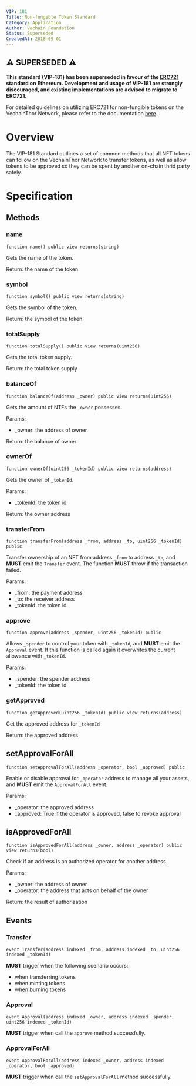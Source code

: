 ```yaml
---
VIP: 181
Title: Non-fungible Token Standard
Category: Application
Author: Vechain Foundation
Status: Superseded
CreatedAt: 2018-09-01
---
```


## ⚠️ SUPERSEDED ⚠️

**This standard (VIP-181) has been superseded in favour of the [ERC721](https://github.com/ethereum/ercs/blob/master/ERCS/erc-721.md) standard on Ethereum. Development and usage of VIP-181 are strongly discouraged, and existing implementations are advised to migrate to ERC721.**

For detailed guidelines on utilizing ERC721 for non-fungible tokens on the VechainThor Network, please refer to the documentation [here](https://github.com/ethereum/ercs/blob/master/ERCS/erc-721.md).

# Overview

The VIP-181 Standard outlines a set of common methods that all NFT tokens can follow on the VechainThor Network to transfer tokens, as well as allow tokens to be approved so they can be spent by another on-chain thrid party safely.


# Specification

## Methods

### name

    function name() public view returns(string)

Gets the name of the token.

Return: the name of the token


### symbol

    function symbol() public view returns(string)

Gets the symbol of the token.

Return: the symbol of the token


### totalSupply

    function totalSupply() public view returns(uint256)

Gets the total token supply.

Return: the total token supply


### balanceOf


    function balanceOf(address _owner) public view returns(uint256)

Gets the amount of NTFs the `_owner` possesses.

Params:

+ _owner: the address of owner

Return: the balance of owner


### ownerOf

    function ownerOf(uint256 _tokenId) public view returns(address)

Gets the owner of `_tokenId`.

Params: 

+ _tokenId: the token id

Return: the owner address


### transferFrom

    function transferFrom(address _from, address _to, uint256 _tokenId) public

Transfer ownership of an NFT from address `_from` to address `_to`, and **MUST** emit the `Transfer` event. The function **MUST** throw if the transaction failed.

Params:

+ _from: the payment address
+ _to: the receiver address
+ _tokenId: the token id


### approve

    function approve(address _spender, uint256 _tokenId) public

Allows `_spender` to control your token with `_tokenId`, and **MUST** emit the `Approval` event. If this function is called again it overwrites the current allowance with `_tokenId`.

Params:

+ _spender: the spender address
+ _tokenId: the token id


### getApproved

    function getApproved(uint256 _tokenId) public view returns(address)

Get the approved address for `_tokenId`

Return: the approved address


## setApprovalForAll

    function setApprovalForAll(address _operator, bool _approved) public

Enable or disable approval for `_operator` address to manage all your assets, and **MUST** emit the `ApprovalForAll` event.

Params:

+ _operator: the approved address
+ _approved: True if the operator is approved, false to revoke approval


## isApprovedForAll

    function isApprovedForAll(address _owner, address _operator) public view returns(bool)

Check if an address is an authorized operator for another address

Params:

+ _owner: the address of owner
+ _operator: the address that acts on behalf of the owner

Return: the result of authorization


## Events

### Transfer

    event Transfer(address indexed _from, address indexed _to, uint256 indexed _tokenId)

**MUST** trigger when the following scenario occurs:

+ when transferring tokens
+ when minting tokens
+ when burning tokens


### Approval

    event Approval(address indexed _owner, address indexed _spender, uint256 indexed _tokenId)

**MUST** trigger when call the `approve` method successfully.


### ApprovalForAll

    event ApprovalForAll(address indexed _owner, address indexed _operator, bool _approved)

**MUST** trigger when call the `setApprovalForAll` method successfully.

